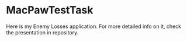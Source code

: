 # MacPawTestTask
Here is my Enemy Losses application. For more detailed info on it, check the presentation in repository.

